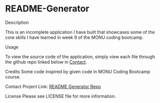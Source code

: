 # README-Generator

Description

This is an incomplete application I have built that showcases some of the core skills I have learned in week 9 of the MONU coding bootcamp.

Usage

To view the source code of the application, simply view each file through the github repo linked below in [Contact](#Contact).

Credits
Some code inspired by given code in MONU Coding Bootcamp course.

Contact
Project Link: [README Generator Repo](https://github.com/RubabaKhandaker/README-Generator)

License
Please see LICENSE file for more information.
